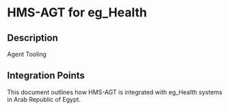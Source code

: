 # HMS-AGT for eg_Health

## Description

Agent Tooling

## Integration Points

This document outlines how HMS-AGT is integrated with eg_Health systems in Arab Republic of Egypt.
